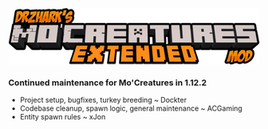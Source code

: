 ![DrZhark's Mo'Creatures Extended](logo_ext_small.png)

### Continued maintenance for Mo'Creatures in 1.12.2

* Project setup, bugfixes, turkey breeding ~ Dockter
* Codebase cleanup, spawn logic, general maintenance ~ ACGaming
* Entity spawn rules ~ xJon